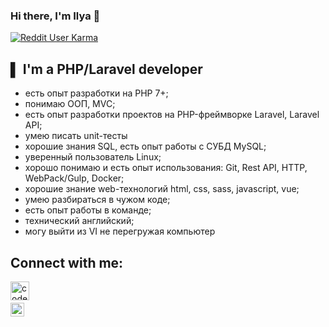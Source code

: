 ### Hi there, I'm Ilya 👋

[![Reddit User Karma](https://img.shields.io/reddit/user-karma/combined/cyberpunk3351?style=social)](https://www.reddit.com/user/cyberpunk3351/)


## ▌ I'm a PHP/Laravel developer

- есть опыт разработки на PHP 7+;
- понимаю ООП, MVC;
- есть опыт разработки проектов на PHP-фреймворке Laravel, Laravel API;
- умею писать unit-тесты
- хорошие знания SQL, есть опыт работы с СУБД MySQL;
- уверенный пользователь Linux;
- хорошо понимаю и есть опыт использования: Git, Rest API, HTTP, WebPack/Gulp, Docker;
- хорошие знание web-технологий html, css, sass, javascript, vue;
- умею разбираться в чужом коде;
- есть опыт работы в команде;
- технический английский;
- могу выйти из VI не перегружая компьютер

## Connect with me:


[<img align="left" alt="codeSTACKr | Instagram" width="30px" src="https://upload.wikimedia.org/wikipedia/commons/8/83/Telegram_2019_Logo.svg" />][telegram]
<br />
<br />
[<img align="left" alt="codeSTACKr | Instagram" width="22px" src="https://upload.wikimedia.org/wikipedia/commons/7/7e/Gmail_icon_%282020%29.svg" />][gmail]




[telegram]: https://t.me/cyberpunk3351
[gmail]: mailto:ilyaphp@gmail.com